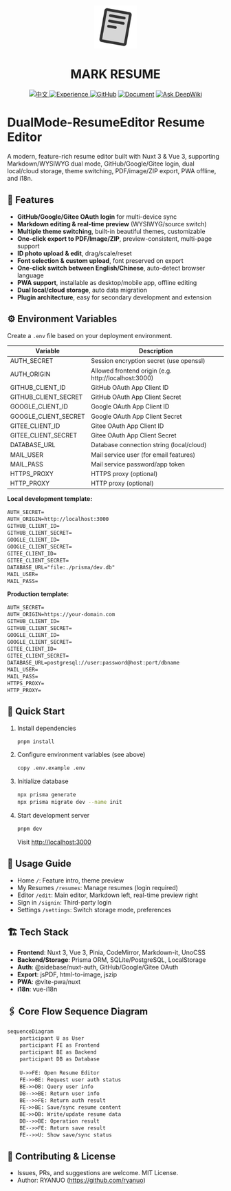  <p align="center">
<img src="https://raw.githubusercontent.com/NxResume/DualMode-ResumeEditor/refs/heads/main/public/pwa-512x512.png" style="width:100px;" />
</p>

 <h1 align="center">MARK RESUME</h1>
 <p align="center">
<a href="README.md"><img src="https://img.shields.io/badge/Docs-中文-red?logo=markdown" alt="中文"></a><a href="https://resume.ryanuo.cc" target="_blank">
<img src="https://img.shields.io/badge/Web-Experience-brightgreen?logo=vercel" alt="Experience">
</a><a href="https://github.com/NxResume/nuxt-resume-editor"><img src="https://img.shields.io/badge/Storage-Local-orange?logo=github" alt="GitHub"></a>
<a href="https://ryanuo.cc/posts/resume"><img src="https://img.shields.io/badge/Details-Doc-black?logo=decapcms" alt="Document"></a>
<a href="https://deepwiki.com/NxResume/DualMode-ResumeEditor"><img src="https://deepwiki.com/badge.svg" alt="Ask DeepWiki"></a>
</p>

# DualMode-ResumeEditor Resume Editor

A modern, feature-rich resume editor built with Nuxt 3 & Vue 3, supporting Markdown/WYSIWYG dual mode, GitHub/Google/Gitee login, dual local/cloud storage, theme switching, PDF/image/ZIP export, PWA offline, and i18n.

## 🌟 Features

- **GitHub/Google/Gitee OAuth login** for multi-device sync
- **Markdown editing & real-time preview** (WYSIWYG/source switch)
- **Multiple theme switching**, built-in beautiful themes, customizable
- **One-click export to PDF/Image/ZIP**, preview-consistent, multi-page support
- **ID photo upload & edit**, drag/scale/reset
- **Font selection & custom upload**, font preserved on export
- **One-click switch between English/Chinese**, auto-detect browser language
- **PWA support**, installable as desktop/mobile app, offline editing
- **Dual local/cloud storage**, auto data migration
- **Plugin architecture**, easy for secondary development and extension

## ⚙️ Environment Variables

Create a `.env` file based on your deployment environment.

| Variable             | Description                                          |
| -------------------- | ---------------------------------------------------- |
| AUTH_SECRET          | Session encryption secret (use openssl)              |
| AUTH_ORIGIN          | Allowed frontend origin (e.g. http://localhost:3000) |
| GITHUB_CLIENT_ID     | GitHub OAuth App Client ID                           |
| GITHUB_CLIENT_SECRET | GitHub OAuth App Client Secret                       |
| GOOGLE_CLIENT_ID     | Google OAuth App Client ID                           |
| GOOGLE_CLIENT_SECRET | Google OAuth App Client Secret                       |
| GITEE_CLIENT_ID      | Gitee OAuth App Client ID                            |
| GITEE_CLIENT_SECRET  | Gitee OAuth App Client Secret                        |
| DATABASE_URL         | Database connection string (local/cloud)             |
| MAIL_USER            | Mail service user (for email features)               |
| MAIL_PASS            | Mail service password/app token                      |
| HTTPS_PROXY          | HTTPS proxy (optional)                               |
| HTTP_PROXY           | HTTP proxy (optional)                                |

**Local development template:**

```env
AUTH_SECRET=
AUTH_ORIGIN=http://localhost:3000
GITHUB_CLIENT_ID=
GITHUB_CLIENT_SECRET=
GOOGLE_CLIENT_ID=
GOOGLE_CLIENT_SECRET=
GITEE_CLIENT_ID=
GITEE_CLIENT_SECRET=
DATABASE_URL="file:./prisma/dev.db"
MAIL_USER=
MAIL_PASS=
```

**Production template:**

```env
AUTH_SECRET=
AUTH_ORIGIN=https://your-domain.com
GITHUB_CLIENT_ID=
GITHUB_CLIENT_SECRET=
GOOGLE_CLIENT_ID=
GOOGLE_CLIENT_SECRET=
GITEE_CLIENT_ID=
GITEE_CLIENT_SECRET=
DATABASE_URL=postgresql://user:password@host:port/dbname
MAIL_USER=
MAIL_PASS=
HTTPS_PROXY=
HTTP_PROXY=
```

## 🚀 Quick Start

1. Install dependencies
   ```bash
   pnpm install
   ```
2. Configure environment variables (see above)
   ```bash
   copy .env.example .env
   ```
3. Initialize database
   ```bash
   npx prisma generate
   npx prisma migrate dev --name init
   ```
4. Start development server
   ```bash
   pnpm dev
   ```
   Visit [http://localhost:3000](http://localhost:3000)

## 📖 Usage Guide

- Home `/`: Feature intro, theme preview
- My Resumes `/resumes`: Manage resumes (login required)
- Editor `/edit`: Main editor, Markdown left, real-time preview right
- Sign in `/signin`: Third-party login
- Settings `/settings`: Switch storage mode, preferences

## 🏗️ Tech Stack

- **Frontend**: Nuxt 3, Vue 3, Pinia, CodeMirror, Markdown-it, UnoCSS
- **Backend/Storage**: Prisma ORM, SQLite/PostgreSQL, LocalStorage
- **Auth**: @sidebase/nuxt-auth, GitHub/Google/Gitee OAuth
- **Export**: jsPDF, html-to-image, jszip
- **PWA**: @vite-pwa/nuxt
- **i18n**: vue-i18n

## 🖇️ Core Flow Sequence Diagram

```mermaid
sequenceDiagram
    participant U as User
    participant FE as Frontend
    participant BE as Backend
    participant DB as Database

    U->>FE: Open Resume Editor
    FE->>BE: Request user auth status
    BE->>DB: Query user info
    DB-->>BE: Return user info
    BE-->>FE: Return auth result
    FE->>BE: Save/sync resume content
    BE->>DB: Write/update resume data
    DB-->>BE: Operation result
    BE-->>FE: Return save result
    FE-->>U: Show save/sync status
```

## 🤝 Contributing & License

- Issues, PRs, and suggestions are welcome. MIT License.
- Author: RYANUO (https://github.com/ryanuo)
